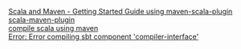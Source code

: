 [Scala and Maven - Getting Started Guide using maven-scala-plugin](https://blogs.oracle.com/arungupta/scala-and-maven-getting-started-guide-using-maven-scala-plugin-totd-170)  
[scala-maven-plugin](https://davidb.github.io/scala-maven-plugin/usage.html)  
[compile scala using maven](https://www.scala-lang.org/old/node/345)  
[Error: Error compiling sbt component 'compiler-interface'](https://github.com/silk-framework/silk/issues/191)  
